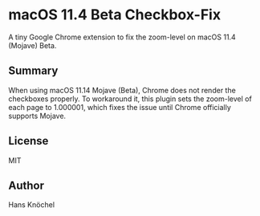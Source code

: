 # macOS 11.4 Beta Checkbox-Fix

A tiny Google Chrome extension to fix the zoom-level on macOS 11.4 (Mojave) Beta.

## Summary

When using macOS 11.14 Mojave (Beta), Chrome does not render the checkboxes properly. 
To workaround it, this plugin sets the zoom-level of each page to 1.000001, which fixes 
the issue until Chrome officially supports Mojave.

## License

MIT

## Author

Hans Knöchel
